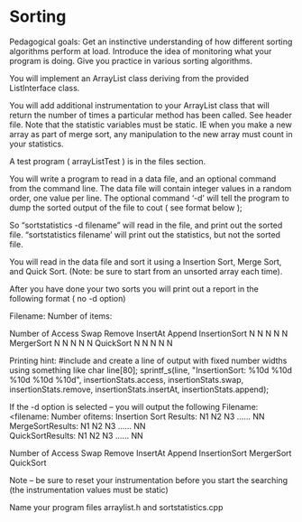 # Sorting
Pedagogical goals:
Get an instinctive understanding of how different sorting algorithms perform at load. 
Introduce the idea of monitoring what your program is doing. 
Give you practice in various sorting algorithms. 

You will implement an ArrayList class deriving from the provided ListInterface class.   

You will add additional instrumentation to your ArrayList class that will return the number of times a particular method has been called.  See header file.  Note that the statistic variables must be static.  IE when you make a new array as part of merge sort, any manipulation to the new array must count in your statistics. 

A test program ( arrayListTest ) is in the files section. 

You will write a program to read in a data file, and an optional command from the command line.   The data file will contain integer values in a random order, one value per line.  The optional command ‘-d’ will tell the program to dump the sorted output of the file to cout ( see format below );  

So “sortstatistics -d filename” will read in the file, and print out the sorted file.  “sortstatistics filename’ will print out the statistics, but not the sorted file. 

You will read in the data file and sort it using a Insertion Sort, Merge Sort, and Quick Sort.  (Note: be sure to start from an unsorted array each time).


After you have done your two sorts you will print out a report in the following format ( no -d option)

Filename: <filename>
Number of items: <num items>

Number of		Access		Swap	  Remove	  InsertAt		Append
InsertionSort		N		   N		   N		      N		   N
MergerSort		   N		   N		   N		      N		   N
QuickSort		   N		   N		   N		      N		   N

Printing hint: 
 #include <cstdio> and create a line of output with fixed number widths using something like
char line[80];
sprintf_s(line, "InsertionSort: %10d %10d %10d %10d %10d", insertionStats.access, insertionStats.swap, insertionStats.remove, insertionStats.insertAt, insertionStats.append);

If the -d option is selected – you will output the following 
Filename: <filename:
Number ofitems: <Num items>
Insertion Sort Results:
N1 N2 N3   …… NN     
MergeSortResults:
N1 N2 N3   …… NN     
QuickSortResults:
N1 N2 N3   …… NN     

   Number of		Access		Swap	   	Remove	InsertAt		Append
InsertionSort		<N>		<N>		<N>		<N>		<N>
MergerSort		<N>		<N>		<N>		<N>		<N>
QuickSort		<N>		<N>		<N>		<N>		<N>


Note – be sure to reset your instrumentation before you start the searching (the instrumentation values must be static) 


Name your program files arraylist.h and sortstatistics.cpp

